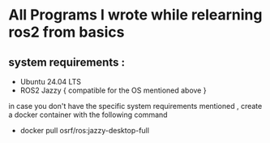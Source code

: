 # All Programs I wrote while relearning ros2 from basics

## system requirements :

- Ubuntu 24.04 LTS
- ROS2 Jazzy { compatible for the OS mentioned above }

in case you don't have the specific system requirements mentioned , create a docker container with the following command

- docker pull osrf/ros:jazzy-desktop-full
